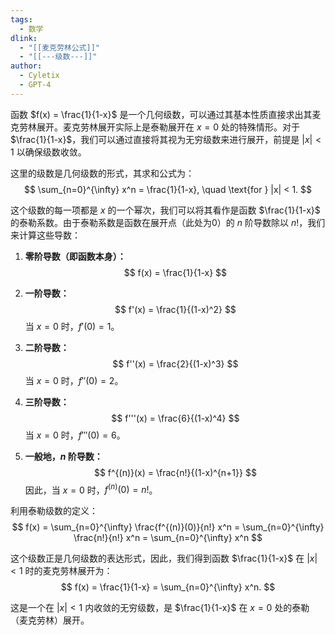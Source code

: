 ```yaml
---
tags:
  - 数学
dlink:
  - "[[麦克劳林公式]]"
  - "[[---级数---]]"
author:
  - Cyletix
  - GPT-4
---
```

函数 $f(x) = \frac{1}{1-x}$ 是一个几何级数，可以通过其基本性质直接求出其麦克劳林展开。麦克劳林展开实际上是泰勒展开在 $x = 0$ 处的特殊情形。对于 $\frac{1}{1-x}$，我们可以通过直接将其视为无穷级数来进行展开，前提是 $|x| < 1$ 以确保级数收敛。

这里的级数是几何级数的形式，其求和公式为：
$$ \sum_{n=0}^{\infty} x^n = \frac{1}{1-x}, \quad \text{for } |x| < 1. $$

这个级数的每一项都是 $x$ 的一个幂次，我们可以将其看作是函数 $\frac{1}{1-x}$ 的泰勒系数。由于泰勒系数是函数在展开点（此处为0）的 $n$ 阶导数除以 $n!$，我们来计算这些导数：

1. **零阶导数（即函数本身）：**
   $$ f(x) = \frac{1}{1-x} $$

2. **一阶导数：**
   $$ f'(x) = \frac{1}{(1-x)^2} $$
   当 $x=0$ 时，$f'(0) = 1$。

3. **二阶导数：**
   $$ f''(x) = \frac{2}{(1-x)^3} $$
   当 $x=0$ 时，$f''(0) = 2$。

4. **三阶导数：**
   $$ f'''(x) = \frac{6}{(1-x)^4} $$
   当 $x=0$ 时，$f'''(0) = 6$。

5. **一般地，$n$ 阶导数：**
   $$ f^{(n)}(x) = \frac{n!}{(1-x)^{n+1}} $$
   因此，当 $x=0$ 时，$f^{(n)}(0) = n!$。

利用泰勒级数的定义：
$$ f(x) = \sum_{n=0}^{\infty} \frac{f^{(n)}(0)}{n!} x^n = \sum_{n=0}^{\infty} \frac{n!}{n!} x^n = \sum_{n=0}^{\infty} x^n $$

这个级数正是几何级数的表达形式，因此，我们得到函数 $\frac{1}{1-x}$ 在 $|x| < 1$ 时的麦克劳林展开为：
$$ f(x) = \frac{1}{1-x} = \sum_{n=0}^{\infty} x^n. $$

这是一个在 $|x| < 1$ 内收敛的无穷级数，是 $\frac{1}{1-x}$ 在 $x=0$ 处的泰勒（麦克劳林）展开。